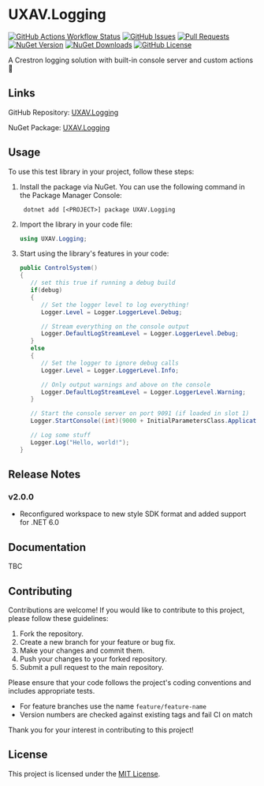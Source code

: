 # UXAV.Logging

[![GitHub Actions Workflow Status](https://img.shields.io/github/actions/workflow/status/uxav/UXAV.Logging/test.yml?branch=main&style=flat&logo=github&label=status)](https://github.com/uxav/UXAV.Logging/actions)
[![GitHub Issues](https://img.shields.io/github/issues/uxav/UXAV.Logging?style=flat&logo=github)](https://github.com/uxav/UXAV.Logging/issues)
[![Pull Requests](https://img.shields.io/github/issues-pr/uxav/UXAV.Logging?style=flat&logo=github)](https://github.com/uxav/UXAV.Logging/pulls)
[![NuGet Version](https://img.shields.io/nuget/v/UXAV.Logging?style=flat&logo=nuget)](https://www.nuget.org/packages/UXAV.Logging)
[![NuGet Downloads](https://img.shields.io/nuget/dt/UXAV.Logging?style=flat&logo=nuget)](https://www.nuget.org/packages/UXAV.Logging)
[![GitHub License](https://img.shields.io/github/license/uxav/UXAV.Logging?style=flat)](LICENSE)

A Crestron logging solution with built-in console server and custom actions 🙂

## Links

GitHub Repository: [UXAV.Logging](https://github.com/uxav/UXAV.Logging)

NuGet Package: [UXAV.Logging](https://www.nuget.org/packages/UXAV.Logging/)

## Usage

To use this test library in your project, follow these steps:

1. Install the package via NuGet. You can use the following command in the Package Manager Console:

   ```
    dotnet add [<PROJECT>] package UXAV.Logging
   ```

2. Import the library in your code file:

   ```csharp
   using UXAV.Logging;
   ```

3. Start using the library's features in your code:
   ```csharp
   public ControlSystem()
   {
      // set this true if running a debug build
      if(debug)
      {
         // Set the logger level to log everything!
         Logger.Level = Logger.LoggerLevel.Debug;

         // Stream everything on the console output
         Logger.DefaultLogStreamLevel = Logger.LoggerLevel.Debug;
      }
      else
      {
         // Set the logger to ignore debug calls
         Logger.Level = Logger.LoggerLevel.Info;

         // Only output warnings and above on the console
         Logger.DefaultLogStreamLevel = Logger.LoggerLevel.Warning;
      }

      // Start the console server on port 9091 (if loaded in slot 1)
      Logger.StartConsole((int)(9000 + InitialParametersClass.ApplicationNumber));

      // Log some stuff
      Logger.Log("Hello, world!");
   }
   ```

## Release Notes

### v2.0.0

- Reconfigured workspace to new style SDK format and added support for .NET 6.0

## Documentation

TBC

## Contributing

Contributions are welcome! If you would like to contribute to this project, please follow these guidelines:

1. Fork the repository.
2. Create a new branch for your feature or bug fix.
3. Make your changes and commit them.
4. Push your changes to your forked repository.
5. Submit a pull request to the main repository.

Please ensure that your code follows the project's coding conventions and includes appropriate tests.

- For feature branches use the name `feature/feature-name`
- Version numbers are checked against existing tags and fail CI on match

Thank you for your interest in contributing to this project!

## License

This project is licensed under the [MIT License](LICENSE).

